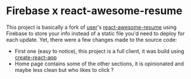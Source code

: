# Firebase x react-awesome-resume

This project is basically a fork of [user]('https://github.com/deltaskelta/')'s [react-awesome-resume]('https://github.com/deltaskelta/react-awesome-resume') using Firebase to store your info instead of a static file you'd need to deploy for each update. Yet, there were a few changes made to the source code:

- First one (easy to notice), this project is a full client, it was build using [create-react-app]('https://github.com/facebook/create-react-app')
- Home page contains some of the other sections, it is opinionated and maybe less clean but who likes to click ?
